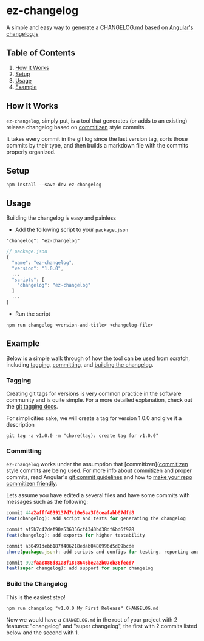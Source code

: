 # ez-changelog
A simple and easy way to generate a CHANGELOG.md based on 
[Angular's changelog.js](https://github.com/angular/angular.js/blob/master/changelog.js)

## Table of Contents

  1. [How It Works](#how-it-works)
  1. [Setup](#setup)
  1. [Usage](#usage)
  1. [Example](#example)

## How It Works
`ez-changelog`, simply put, is a tool that generates (or adds to an existing) release changelog based on 
[commitizen](https://github.com/commitizen/cz-cli) style commits. 

It takes every commit in the git log since the last version tag, sorts those commits by their type, 
and then builds a markdown file with the commits properly organized. 


## Setup 

`npm install --save-dev ez-changelog`


## Usage
Building the changelog is easy and painless

* Add the following script to your `package.json`

`"changelog": "ez-changelog"`

```js
// package.json
{
  "name": "ez-changelog",
  "version": "1.0.0",
  ...
  "scripts": [
    "changelog": "ez-changelog"
  ]
  ...
}  
```

* Run the script

`npm run changelog <version-and-title> <changelog-file>`


 
## Example
Below is a simple walk through of how the tool can be used from scratch, including [tagging](#tagging), 
[committing](#commiting-changes), and [building the changelog](#build-the-changelog).

### Tagging
Creating git tags for versions is very common practice in the software community and is quite simple. For a 
more detailed explanation, check out the [git tagging docs](https://git-scm.com/book/en/v2/Git-Basics-Tagging).

For simplicities sake, we will create a tag for version 1.0.0 and give it a description

`git tag -a v1.0.0 -m "chore(tag): create tag for v1.0.0"`

### Committing
`ez-changelog` works under the assumption that [commitizen]([commitizen](https://github.com/commitizen/cz-cli) 
style commits are being used. For more info about commitizen and proper commits, read 
Angular's [git commit guidelines](https://github.com/angular/angular.js/blob/master/CONTRIBUTING.md#commit) and
how to [make your repo commitizen friendly](https://github.com/commitizen/cz-cli#making-your-repo-commitizen-friendly).

Lets assume you have edited a several files and have some commits with messages such as the following:

```js
commit 44a2afff4039137d7c20e5aa3f0ceafabb87dfd8 
feat(changelog): add script and tests for generating the changelog

commit af5b7c42def90a536356cf4340bd38df6bd6f928
feat(changelog): add exports for higher testability

commit a30491debb187f406218edab0480996d5d09bcde
chore(package.json): add scripts and configs for testing, reporting and pre-commit

commit 992faac888d81a8f18c8646be2a2b07eb36feed7
feat(super changelog): add support for super changelog
```

### Build the Changelog
This is the easiest step!

`npm run changelog "v1.0.0 My First Release" CHANGELOG.md`

Now we would have a `CHANGELOG.md` in the root of your project with 2 features: "changelog" and 
"super changelog", the first with 2 commits listed below and the second with 1.